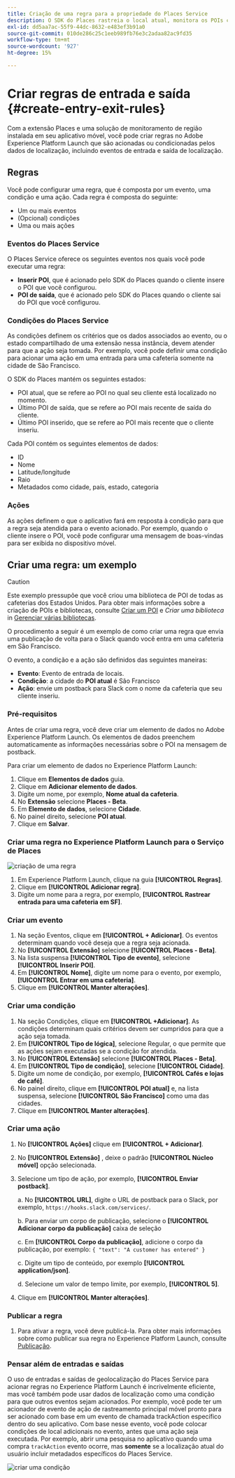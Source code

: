 ```yaml
---
title: Criação de uma regra para a propriedade do Places Service
description: O SDK do Places rastreia o local atual, monitora os POIs configurados em torno do local atual e rastreia os eventos de entrada e saída desses POIs.
exl-id: dd5aa7ac-55f9-44dc-8632-e483ef3b91a0
source-git-commit: 010de286c25c1eeb989fb76e3c2adaa82ac9fd35
workflow-type: tm+mt
source-wordcount: '927'
ht-degree: 15%

---
```


# Criar regras de entrada e saída {#create-entry-exit-rules}

Com a extensão Places e uma solução de monitoramento de região instalada em seu aplicativo móvel, você pode criar regras no Adobe Experience Platform Launch que são acionadas ou condicionadas pelos dados de localização, incluindo eventos de entrada e saída de localização.

## Regras

Você pode configurar uma regra, que é composta por um evento, uma condição e uma ação. Cada regra é composta do seguinte:

* Um ou mais eventos
* (Opcional) condições
* Uma ou mais ações

### Eventos do Places Service

O Places Service oferece os seguintes eventos nos quais você pode executar uma regra:

* **Inserir POI**, que é acionado pelo SDK do Places quando o cliente insere o POI que você configurou.
* **POI de saída**, que é acionado pelo SDK do Places quando o cliente sai do POI que você configurou.

### Condições do Places Service

As condições definem os critérios que os dados associados ao evento, ou o estado compartilhado de uma extensão nessa instância, devem atender para que a ação seja tomada. Por exemplo, você pode definir uma condição para acionar uma ação em uma entrada para uma cafeteria somente na cidade de São Francisco.

O SDK do Places mantém os seguintes estados:

* POI atual, que se refere ao POI no qual seu cliente está localizado no momento.
* Último POI de saída, que se refere ao POI mais recente de saída do cliente.
* Último POI inserido, que se refere ao POI mais recente que o cliente inseriu.

Cada POI contém os seguintes elementos de dados:

* ID
* Nome
* Latitude/longitude
* Raio
* Metadados como cidade, país, estado, categoria

### Ações

As ações definem o que o aplicativo fará em resposta à condição para que a regra seja atendida para o evento acionado. Por exemplo, quando o cliente insere o POI, você pode configurar uma mensagem de boas-vindas para ser exibida no dispositivo móvel.

## Criar uma regra: um exemplo

>[!CAUTION]
>
>Este exemplo pressupõe que você criou uma biblioteca de POI de todas as cafeterias dos Estados Unidos. Para obter mais informações sobre a criação de POIs e bibliotecas, consulte [Criar um POI](/help/poi-mgmt-ui/create-a-poi-ui.md) e *Criar uma biblioteca* in [Gerenciar várias bibliotecas](https://docs.adobe.com/content/help/en/places/using/poi-mgmt-ui/manage-libraries-in-the-places-ui.html).

O procedimento a seguir é um exemplo de como criar uma regra que envia uma publicação de volta para o Slack quando você entra em uma cafeteria em São Francisco.

O evento, a condição e a ação são definidos das seguintes maneiras:

* **Evento**: Evento de entrada de locais.
* **Condição**: a cidade do **POI atual** é São Francisco
* **Ação**: envie um postback para Slack com o nome da cafeteria que seu cliente inseriu.

### Pré-requisitos

Antes de criar uma regra, você deve criar um elemento de dados no Adobe Experience Platform Launch. Os elementos de dados preenchem automaticamente as informações necessárias sobre o POI na mensagem de postback.

Para criar um elemento de dados no Experience Platform Launch:

1. Clique em **Elementos de dados** guia.
1. Clique em **Adicionar elemento de dados**.
1. Digite um nome, por exemplo, **Nome atual da cafeteria**.
1. No **Extensão** selecione **Places - Beta**.
1. Em **Elemento de dados**, selecione **Cidade**.
1. No painel direito, selecione **POI atual**.
1. Clique em **Salvar**.

### Criar uma regra no Experience Platform Launch para o Serviço de Places

![criação de uma regra](/help/assets/placesrule.png)

1. Em Experience Platform Launch, clique na guia **[!UICONTROL Regras]**.
1. Clique em **[!UICONTROL Adicionar regra]**.
1. Digite um nome para a regra, por exemplo, **[!UICONTROL Rastrear entrada para uma cafeteria em SF]**.

### Criar um evento

1. Na seção Eventos, clique em **[!UICONTROL + Adicionar]**. Os eventos determinam quando você deseja que a regra seja acionada.
1. No **[!UICONTROL Extensão]** selecione **[!UICONTROL Places - Beta]**.
1. Na lista suspensa **[!UICONTROL Tipo de evento]**, selecione **[!UICONTROL Inserir POI]**.
1. Em **[!UICONTROL Nome]**, digite um nome para o evento, por exemplo, **[!UICONTROL Entrar em uma cafeteria]**.
1. Clique em **[!UICONTROL Manter alterações]**.

### Criar uma condição

1. Na seção Condições, clique em **[!UICONTROL +Adicionar]**. As condições determinam quais critérios devem ser cumpridos para que a ação seja tomada.
1. Em **[!UICONTROL Tipo de lógica]**, selecione Regular, o que permite que as ações sejam executadas se a condição for atendida.
1. No **[!UICONTROL Extensão]** selecione **[!UICONTROL Places - Beta]**.
1. Em **[!UICONTROL Tipo de condição]**, selecione **[!UICONTROL Cidade]**.
1. Digite um nome de condição, por exemplo, **[!UICONTROL Cafés e lojas de café]**.
1. No painel direito, clique em **[!UICONTROL POI atual]** e, na lista suspensa, selecione **[!UICONTROL São Francisco]** como uma das cidades.
1. Clique em **[!UICONTROL Manter alterações]**.

### Criar uma ação

1. No **[!UICONTROL Ações]** clique em **[!UICONTROL + Adicionar]**.
1. No **[!UICONTROL Extensão]** , deixe o padrão **[!UICONTROL Núcleo móvel]** opção selecionada.
1. Selecione um tipo de ação, por exemplo, **[!UICONTROL Enviar postback]**.

   a. No **[!UICONTROL URL]**, digite o URL de postback para o Slack, por exemplo, `https://hooks.slack.com/services/`.

   b. Para enviar um corpo de publicação, selecione o **[!UICONTROL Adicionar corpo da publicação]** caixa de seleção

   c. Em **[!UICONTROL Corpo da publicação]**, adicione o corpo da publicação, por exemplo: `{ "text": "A customer has entered" }`

   c. Digite um tipo de conteúdo, por exemplo **[!UICONTROL application/json]**.

   d. Selecione um valor de tempo limite, por exemplo, **[!UICONTROL 5]**.

1. Clique em **[!UICONTROL Manter alterações]**.

### Publicar a regra

1. Para ativar a regra, você deve publicá-la. Para obter mais informações sobre como publicar sua regra no Experience Platform Launch, consulte [Publicação](https://docs.adobe.com/content/help/pt-BR/launch/using/reference/publish/overview.html).

### Pensar além de entradas e saídas

O uso de entradas e saídas de geolocalização do Places Service para acionar regras no Experience Platform Launch é incrivelmente eficiente, mas você também pode usar dados de localização como uma condição para que outros eventos sejam acionados. Por exemplo, você pode ter um acionador de evento de ação de rastreamento principal móvel pronto para ser acionado com base em um evento de chamada trackAction específico dentro do seu aplicativo. Com base nesse evento, você pode colocar condições de local adicionais no evento, antes que uma ação seja executada. Por exemplo, abrir uma pesquisa no aplicativo quando uma compra `trackAction` evento ocorre, mas **somente** se a localização atual do usuário incluir metadados específicos do Places Service.

![criar uma condição](/help/assets/places-condition.png)
